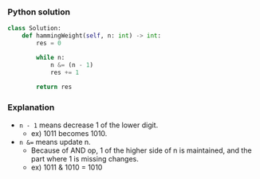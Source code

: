 ### Python solution
```python
class Solution:
    def hammingWeight(self, n: int) -> int:
        res = 0

        while n:
            n &= (n - 1)
            res += 1
        
        return res
```

### Explanation
- ```n - 1``` means decrease 1 of the lower digit.
  - ex) 1011 becomes 1010.
- ```n &=``` means update n.
  - Because of AND op, 1 of the higher side of n is maintained, and the part where 1 is missing changes.
  - ex) 1011 & 1010 = 1010
